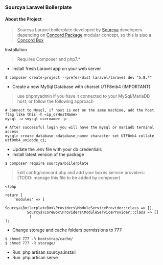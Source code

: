 ### Sourcya Laravel Boilerplate

#### About the Project
> Sourcya Laravel boilerplate developed by [Sourcya](https://sourcya.com) developers
> depending on [Concord Package](https://github.com/artkonekt/concord) modular concept, so this is also a [Concord Box](https://artkonekt.github.io/concord/#/boxes)

Installation

> Requires Composer and php7.*

- Install fresh Laravel app on your web server
```
$ composer create-project --prefer-dist laravel/laravel dev "5.8.*"
```
- Create a new MySql Database with charset UTF8mb4 (IMPORTANT)
> use phpmyadmin if you have it connected to your MySql/MariaDB host, or follow the following approach
```
# Connect to Mysql, if host is not on the same machine, add the host flag like this -h <ip_orHostName>
mysql -u <mysql username> -p

# After successful login you will have the mysql or mariadb terminal access
mysql> create database <database_name> character set UTF8mb4 collate utf8mb4_unicode_ci;
```

- Update the .env file with your db credentials
- Install latest version of the package
```
$ composer require sourcya/boilerplate
```

> Edit config/concord.php and add your boxes service providers: (TODO: manage this file to be added by composer)
```
<?php

return [
    'modules' => [
          Sourcya\BoilerplateBox\Providers\ModuleServiceProvider::class => [],
          Sourcya\CoreBox\Providers\ModuleServiceProvider::class => []
           ]
];
```
- Change storage and cache folders permissions to 777
```
$ chmod 777 -R bootstrap/cache/
$ chmod 777 -R storage/
```
- Run: php artisan sourcya:install
- Run: php artisan serve
